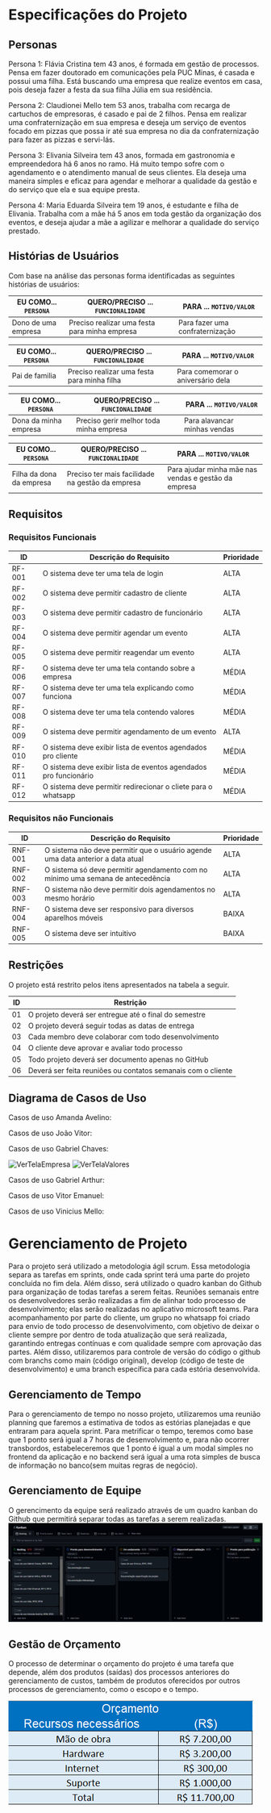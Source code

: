 # Especificações do Projeto

## Personas

Persona 1: Flávia Cristina tem 43 anos, é formada em gestão de processos. Pensa em fazer doutorado em comunicações pela PUC Minas, é casada e possui uma filha. Está buscando uma empresa que realize eventos em casa, pois deseja fazer a festa da sua filha Júlia em sua residência. 

Persona 2: Claudionei Mello tem 53 anos, trabalha com recarga de cartuchos de empresoras, é casado e pai de 2 filhos. Pensa em realizar uma confraternização em sua empresa e deseja um serviço de eventos focado em pizzas que possa ir até sua empresa no dia da confraternização para fazer as pizzas e servi-lás.

Persona 3: Elivania Silveira tem 43 anos, formada em gastronomia e empreendedora há 6 anos no ramo. Há muito tempo sofre com o agendamento e o atendimento manual de seus clientes. Ela deseja uma maneira simples e eficaz para agendar e melhorar a qualidade da gestão e do serviço que ela e sua equipe presta. 

Persona 4: Maria Eduarda Silveira tem 19 anos, é estudante e filha de Elivania. Trabalha com a mãe há 5 anos em toda gestão da organização dos eventos, e deseja ajudar a mãe a agilizar e melhorar a qualidade do serviço prestado.

## Histórias de Usuários

Com base na análise das personas forma identificadas as seguintes histórias de usuários:

|EU COMO... `PERSONA`| QUERO/PRECISO ... `FUNCIONALIDADE` |PARA ... `MOTIVO/VALOR`                 |
|--------------------|------------------------------------|----------------------------------------|
|Dono de uma empresa | Preciso realizar uma festa para minha empresa     | Para fazer uma confraternização        |                                                          

|EU COMO... `PERSONA`| QUERO/PRECISO ... `FUNCIONALIDADE` |PARA ... `MOTIVO/VALOR`                 |
|--------------------|------------------------------------|----------------------------------------|
|Pai de familia      | Preciso realizar uma festa para  minha filha         | Para comemorar o aniversário dela      |
                                                                              

|EU COMO... `PERSONA`| QUERO/PRECISO ... `FUNCIONALIDADE` |PARA ... `MOTIVO/VALOR`                 |
|--------------------|------------------------------------|----------------------------------------|
|Dona da minha empresa        | Preciso gerir melhor toda minha empresa               | Para alavancar minhas vendas            
                                           


|EU COMO... `PERSONA`| QUERO/PRECISO ... `FUNCIONALIDADE` |PARA ... `MOTIVO/VALOR`                 |
|--------------------|------------------------------------|----------------------------------------|
|Filha da dona da empresa       | Preciso ter mais facilidade na gestão da empresa           | Para ajudar minha mãe nas vendas e gestão da empresa              
                                   
## Requisitos

### Requisitos Funcionais

|ID    | Descrição do Requisito  | Prioridade |
|------|-----------------------------------------|----|
|RF-001| O sistema deve ter uma tela de login  | ALTA | 
|RF-002| O sistema deve permitir cadastro de cliente| ALTA |
|RF-003| O sistema deve permitir cadastro de funcionário | ALTA |
|RF-004| O sistema deve permitir agendar um evento | ALTA |
|RF-005| O sistema deve permitir reagendar um evento | ALTA |
|RF-006| O sistema deve ter uma tela contando sobre a empresa | MÉDIA |
|RF-007| O sistema deve ter uma tela explicando como funciona | MÉDIA |
|RF-008| O sistema deve ter uma tela contendo valores | MÉDIA |
|RF-009| O sistema deve permitir agendamento de um evento | ALTA |
|RF-010| O sistema deve exibir lista de eventos agendados pro cliente | MÉDIA |
|RF-011| O sistema deve exibir lista de eventos agendados pro funcionário | MÉDIA |
|RF-012| O sistema deve permitir redirecionar o cliete para o whatsapp | MÉDIA |

### Requisitos não Funcionais

|ID     | Descrição do Requisito  |Prioridade |
|-------|-------------------------|----|
|RNF-001| O sistema não deve permitir que o usuário agende uma data anterior a data atual | ALTA | 
|RNF-002| O sistema só deve permitir agendamento com no mínimo uma semana de antecedência |  ALTA | 
|RNF-003| O sistema não deve permitir dois agendamentos no mesmo horário |  ALTA | 
|RNF-004| O sistema deve ser responsivo para diversos aparelhos móveis |  BAIXA | 
|RNF-005| O sistema deve ser intuitivo |  BAIXA |

## Restrições

O projeto está restrito pelos itens apresentados na tabela a seguir.

|ID| Restrição                                                    |
|--|--------------------------------------------------------------|
|01| O projeto deverá ser entregue até o final do semestre        |
|02| O projeto deverá seguir todas as datas de entrega            |
|03| Cada membro deve colaborar com todo desenvolvimento          |
|04| O cliente deve aprovar e avaliar todo processo               |
|05| Todo projeto deverá ser documento apenas no GitHub           |
|06| Deverá ser feita reuniões ou contatos semanais com o cliente |

## Diagrama de Casos de Uso

Casos de uso Amanda Avelino:

Casos de uso João Vitor:

Casos de uso Gabriel Chaves:

![VerTelaEmpresa](https://github.com/user-attachments/assets/c81f8f36-0b00-4cf5-a733-a142c69bbaf1)
![VerTelaValores](https://github.com/user-attachments/assets/c1c2dde4-dce7-402f-b0e6-53105bce33e7)


Casos de uso Gabriel Arthur:

Casos de uso Vitor Emanuel:

Casos de uso Vinicius Mello:

# Gerenciamento de Projeto

Para o projeto será utilizado a metodologia ágil scrum. Essa metodologia separa as tarefas em sprints, onde cada sprint terá uma parte do projeto concluída no fim dela. Além disso,  será utilizado o quadro kanban do Github para organização de todas tarefas a serem feitas. Reuniões semanais entre os desenvolvedores serão realizadas a fim de alinhar todo processo de desenvolvimento; elas serão realizadas no aplicativo microsoft teams. Para acompanhamento por parte do cliente, um grupo no whatsapp foi criado para envio de todo processo de desenvolvimento, com objetivo de deixar o cliente sempre por dentro de toda atualização que será realizada, garantindo entregas contínuas e com qualidade sempre com aprovação das partes. Além disso, utilizaremos para controle de versão do código o github com branchs como main (código original), develop (código de teste de desenvolvimento) e uma branch específica para cada estória desenvolvida.   

## Gerenciamento de Tempo
Para o gerenciamento de tempo no nosso projeto, utilizaremos uma reunião planning que faremos a estimativa de todos as estórias planejadas e que entraram para aquela sprint. Para metrificar o tempo, teremos como base que 1 ponto será igual a 7 horas de desenvolvimento e, para não ocorrer transbordos, estabeleceremos que 1 ponto é igual a um modal simples no frontend da aplicação e no backend será igual a uma rota simples de busca de informação no banco(sem muitas regras de negócio).

## Gerenciamento de Equipe

O gerencimento da equipe será realizado através de um quadro kanban do Github que permitirá separar todas as tarefas a serem realizadas.
![GerenciamentoEquipe](img/kanban.png)

## Gestão de Orçamento

O processo de determinar o orçamento do projeto é uma tarefa que depende, além dos produtos (saídas) dos processos anteriores do gerenciamento de custos, também de produtos oferecidos por outros processos de gerenciamento, como o escopo e o tempo.

![Orçamento](img/orcamento.png)
